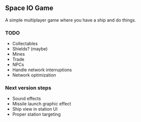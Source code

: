 ## Space IO Game

A simple multiplayer game where you have a ship and do things.

### TODO

- Collectables
- Shields? (maybe)
- Mines
- Trade
- NPCs
- Handle network interruptions
- Network optimization

### Next version steps

- Sound effects
- Missile launch graphic effect
- Ship view in station UI
- Proper station targeting
